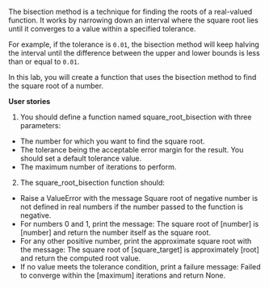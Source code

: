 The bisection method is a technique for finding the roots of a real-valued function. It works by narrowing down an interval where the square root lies until it converges to a value within a specified tolerance.

For example, if the tolerance is `0.01`, the bisection method will keep halving the interval until the difference between the upper and lower bounds is less than or equal to `0.01`.

In this lab, you will create a function that uses the bisection method to find the square root of a number.

**User stories**

1. You should define a function named square_root_bisection with three parameters:

- The number for which you want to find the square root.
- The tolerance being the acceptable error margin for the result. You should set a default tolerance value.
- The maximum number of iterations to perform.

2. The square_root_bisection function should:

- Raise a ValueError with the message Square root of negative number is not defined in real numbers if the number passed to the function is negative.
- For numbers 0 and 1, print the message: The square root of [number] is [number] and return the number itself as the square root.
- For any other positive number, print the approximate square root with the message: The square root of [square_target] is approximately [root] and return the computed root value.
- If no value meets the tolerance condition, print a failure message: Failed to converge within the [maximum] iterations and return None.